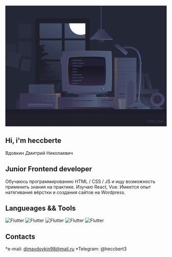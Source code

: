 ![Header](https://github.com/heccberte/heccberte/blob/main/assets/8b35fef55fba1a201c9c7a11d3ec3d64.gif)

## Hi, i'm heccberte
Вдовкин Дмитрий Николаевич

## Junior Frontend developer
Обучаюсь программированию HTML / CSS / JS и ищу возможность применить знания на практике. Изучаю React, Vue. Имеется опыт натягивания вёрстки и создания сайтов на Wordpress.
## Langueages && Tools
![Flutter](https://img.shields.io/badge/CSS-090909?style=for-the-badge&logo=css3)
![Flutter](https://img.shields.io/badge/JavaScript-090909?style=for-the-badge&logo=javascript)
![Flutter](https://img.shields.io/badge/vue-090909?style=for-the-badge&logo=vuedotjs)
![Flutter](https://img.shields.io/badge/React-090909?style=for-the-badge&logo=react)
![Flutter](https://img.shields.io/badge/Wordpress-090909?style=for-the-badge&logo=wordpress)

## Contacts

*e-mail: dimavdovkin98@mail.ru
*Telegram: @heccbert3